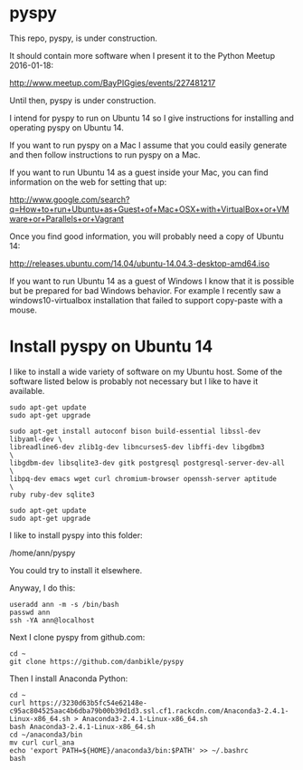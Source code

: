 
# pyspy

This repo, pyspy, is under construction.

It should contain more software when I present it to the Python Meetup 2016-01-18:

http://www.meetup.com/BayPIGgies/events/227481217

Until then, pyspy is under construction.

I intend for pyspy to run on Ubuntu 14 so I give instructions for installing and operating pyspy on Ubuntu 14.

If you want to run pyspy on a Mac I assume that you could easily generate and then follow instructions to run pyspy on a Mac.

If you want to run Ubuntu 14 as a guest inside your Mac, you can find information on the web for setting that up:

http://www.google.com/search?q=How+to+run+Ubuntu+as+Guest+of+Mac+OSX+with+VirtualBox+or+VMware+or+Parallels+or+Vagrant

Once you find good information, you will probably need a copy of Ubuntu 14:

http://releases.ubuntu.com/14.04/ubuntu-14.04.3-desktop-amd64.iso

If you want to run Ubuntu 14 as a guest of Windows I know that it is possible but be prepared for bad Windows behavior. For example I recently saw a windows10-virtualbox installation that failed to support copy-paste with a mouse.

# Install pyspy on Ubuntu 14

I like to install a wide variety of software on my Ubuntu host.  Some of the software listed below is probably not necessary but I like to have it available.

```
sudo apt-get update
sudo apt-get upgrade

sudo apt-get install autoconf bison build-essential libssl-dev libyaml-dev \
libreadline6-dev zlib1g-dev libncurses5-dev libffi-dev libgdbm3       \
libgdbm-dev libsqlite3-dev gitk postgresql postgresql-server-dev-all  \
libpq-dev emacs wget curl chromium-browser openssh-server aptitude    \
ruby ruby-dev sqlite3

sudo apt-get update
sudo apt-get upgrade
```

I like to install pyspy into this folder:

/home/ann/pyspy

You could try to install it elsewhere.

Anyway, I do this:

```
useradd ann -m -s /bin/bash
passwd ann
ssh -YA ann@localhost
```

Next I clone pyspy from github.com:

```
cd ~
git clone https://github.com/danbikle/pyspy
```

Then I install Anaconda Python:

```
cd ~
curl https://3230d63b5fc54e62148e-c95ac804525aac4b6dba79b00b39d1d3.ssl.cf1.rackcdn.com/Anaconda3-2.4.1-Linux-x86_64.sh > Anaconda3-2.4.1-Linux-x86_64.sh
bash Anaconda3-2.4.1-Linux-x86_64.sh
cd ~/anaconda3/bin
mv curl curl_ana
echo 'export PATH=${HOME}/anaconda3/bin:$PATH' >> ~/.bashrc
bash
```




